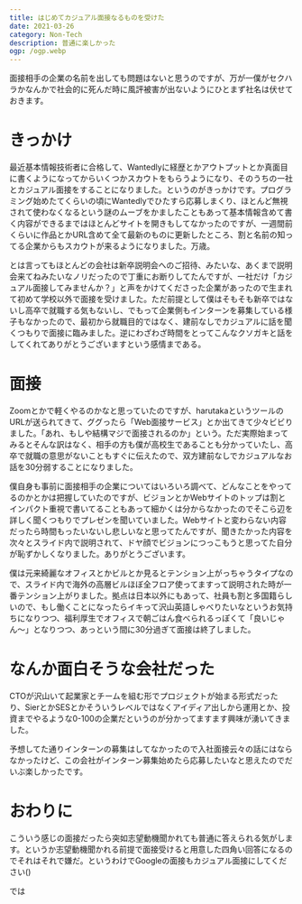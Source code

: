```yaml
---
title: はじめてカジュアル面接なるものを受けた
date: 2021-03-26
category: Non-Tech
description: 普通に楽しかった
ogp: /ogp.webp
---
```


面接相手の企業の名前を出しても問題はないと思うのですが、万が一僕がセクハラかなんかで社会的に死んだ時に風評被害が出ないようにひとまず社名は伏せておきます。

# きっかけ
最近基本情報技術者に合格して、Wantedlyに経歴とかアウトプットとか真面目に書くようになってからいくつかスカウトをもらうようになり、そのうちの一社とカジュアル面接をすることになりました。というのがきっかけです。プログラミング始めたてくらいの頃にWantedlyでひたすら応募しまくり、ほとんど無視されて使わなくなるという謎のムーブをかましたこともあって基本情報含めて書く内容ができるまではほとんどサイトを開きもしてなかったのですが、一週間前くらいに作品とかURL含めて全て最新のものに更新したところ、割と名前の知ってる企業からもスカウトが来るようになりました。万歳。

とは言ってもほとんどの会社は新卒説明会へのご招待、みたいな、あくまで説明会来てねみたいなノリだったので丁重にお断りしてたんですが、一社だけ「カジュアル面接してみませんか？」と声をかけてくださった企業があったので生まれて初めて学校以外で面接を受けました。ただ前提として僕はそもそも新卒ではないし高卒で就職する気もないし、でもって企業側もインターンを募集している様子もなかったので、最初から就職目的ではなく、建前なしでカジュアルに話を聞くつもりで面接に臨みました。逆にわざわざ時間をとってこんなクソガキと話をしてくれてありがとうございますという感情まである。

# 面接
Zoomとかで軽くやるのかなと思っていたのですが、harutakaというツールのURLが送られてきて、ググったら「Web面接サービス」とか出てきて少々ビビりました。「あれ、もしや結構マジで面接されるのか」という。ただ実際始まってみるとそんな訳はなく、相手の方も僕が高校生であることも分かっていたし、高卒で就職の意思がないこともすぐに伝えたので、双方建前なしでカジュアルなお話を30分弱することになりました。

僕自身も事前に面接相手の企業についてはいろいろ調べて、どんなことをやってるのかとかは把握していたのですが、ビジョンとかWebサイトのトップは割とインパクト重視で書いてることもあって細かくは分からなかったのでそこら辺を詳しく聞くつもりでプレゼンを聞いていました。Webサイトと変わらない内容だったら時間もったいないし悲しいなと思ってたんですが、聞きたかった内容を次々とスライド内で説明されて、ドヤ顔でビジョンにつっこもうと思ってた自分が恥ずかしくなりました。ありがとうございます。

僕は元来綺麗なオフィスとかビルとか見るとテンション上がっちゃうタイプなので、スライド内で海外の高層ビルほぼ全フロア使ってますって説明された時が一番テンション上がりました。拠点は日本以外にもあって、社員も割と多国籍らしいので、もし働くことになったらイキって沢山英語しゃべりたいなというお気持ちになりつつ、福利厚生でオフィスで朝ごはん食べられるっぽくて「良いじゃん〜」となりつつ、あっという間に30分過ぎて面接は終了しました。

# なんか面白そうな会社だった
CTOが沢山いて起業家とチームを組む形でプロジェクトが始まる形式だったり、SierとかSESとかそういうレベルではなくアイディア出しから運用とか、投資までやるような0-100の企業だというのが分かってますます興味が湧いてきました。

予想してた通りインターンの募集はしてなかったので入社面接云々の話にはならなかったけど、この会社がインターン募集始めたら応募したいなと思えたのでだいぶ楽しかったです。

# おわりに
こういう感じの面接だったら突如志望動機聞かれても普通に答えられる気がします。というか志望動機聞かれる前提で面接受けると用意した四角い回答になるのでそれはそれで嫌だ。というわけでGoogleの面接もカジュアル面接にしてください()

では
